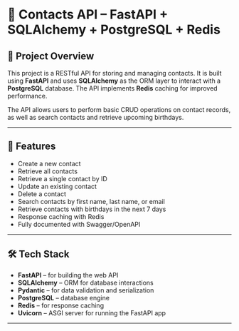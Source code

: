 # 📇 Contacts API – FastAPI + SQLAlchemy + PostgreSQL + Redis

## 📝 Project Overview

This project is a RESTful API for storing and managing contacts. It is built using **FastAPI** and uses **SQLAlchemy** as the ORM layer to interact with a **PostgreSQL** database. The API implements **Redis** caching for improved performance.

The API allows users to perform basic CRUD operations on contact records, as well as search contacts and retrieve upcoming birthdays.

---

## 🚀 Features

- Create a new contact
- Retrieve all contacts
- Retrieve a single contact by ID
- Update an existing contact
- Delete a contact
- Search contacts by first name, last name, or email
- Retrieve contacts with birthdays in the next 7 days
- Response caching with Redis
- Fully documented with Swagger/OpenAPI

---

## 🛠 Tech Stack

- **FastAPI** – for building the web API
- **SQLAlchemy** – ORM for database interactions
- **Pydantic** – for data validation and serialization
- **PostgreSQL** – database engine
- **Redis** – for response caching
- **Uvicorn** – ASGI server for running the FastAPI app

---

